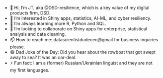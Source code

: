 - 👋 Hi, I’m JT, aka @DSD-resilience, which is a key value of my digital products firm, DSD.
- 👀 I’m interested in Shiny apps, statistics, AI-ML, and cyber resiliency.
- 🌱 I’m always learning more R, Python and SQL.
- 💞️ I’m looking to collaborate on Shiny apps for enterprise, statistical analysis and data cleaning.
- 📫 How to reach me: datascientistdudeceo@gmail for business inquiries please.
- 😄 Dad Joke of the Day: Did you hear about the rowboat that got swept away to sea? It was an oar-deal.
- ⚡ Fun fact: I am a (former) Russian/Ukrainian linguist and they are not my first languages.

<!---
DSD-resilience/DSD-resilience is a ✨ special ✨ repository because its `README.md` (this file) appears on your GitHub profile.
You can click the Preview link to take a look at your changes.
--->
